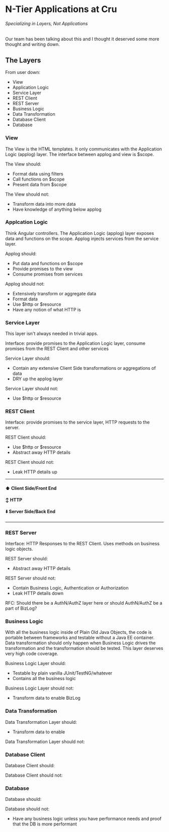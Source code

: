 # N-Tier Applications at Cru
###### Specializing in Layers, Not Applications

Our team has been talking about this and I thought it deserved some more thought and writing down.

## The Layers

From user down:
- View
- Application Logic
- Service Layer
- REST Client
- REST Server
- Business Logic
- Data Transformation
- Database Client
- Database

### View
The View is the HTML templates. It only communicates with the Application Logic (applog) layer. The interface between applog and view is $scope.

The View should:
- Format data using filters
- Call functions on $scope
- Present data from $scope

The View should not:
- Transform data into more data
- Have knowledge of anything below applog

### Applcation Logic
Think Angular controllers. The Application Logic (applog) layer exposes data and functions on the scope. Applog injects services from the service layer.

Applog should:
- Put data and functions on $scope
- Provide promises to the view
- Consume promises from services

Applog should not:
- Extensively transform or aggregate data
- Format data
- Use $http or $resource
- Have any notion of what HTTP is

### Service Layer
This layer isn't always needed in trivial apps.

Interface: provide promises to the Application Logic layer, consume promises from the REST Client and other services

Service Layer should:
- Contain any extensive Client Side transformations or aggregations of data
- DRY up the applog layer

Service Layer should not:
- Use $http or $resource

### REST Client
Interface: provide promises to the service layer, HTTP requests to the server.

REST Client should:
- Use $http or $resource
- Abstract away HTTP details

REST Client should not:
- Leak HTTP details up


--------------
#### :arrow_up: Client Side/Front End
#### :arrow_up_down: HTTP
#### :arrow_down: Server Side/Back End
--------------

### REST Server
Interface: HTTP Responses to the REST Client. Uses methods on business logic objects.

REST Server should:
- Abstract away HTTP details

REST Server should not:
- Contain Business Logic, Authentication or Authorization
- Leak HTTP details down

RFC: Should there be a AuthN/AuthZ layer here or should AuthN/AuthZ be a part of BizLog?

### Business Logic
With all the business logic inside of Plain Old Java Objects, the code is portable between frameworks and testable without a Java EE container. Data transformation should only happen when Business Logic drives the transformation and the transformation should be tested. This layer deserves very high code coverage.

Business Logic Layer should:
- Testable by plain vanilla JUnit/TestNG/whatever
- Contains all the business logic

Business Logic Layer should not:
- Transform data to enable BizLog

### Data Transformation

Data Transformation Layer should:
- Transform data to enable

Data Transformation Layer should not:

### Database Client

Database Client should:

Database Client should not:

### Database

Database should:

Database should not:
- Have any business logic unless you have performance needs and proof that the DB is more performant
